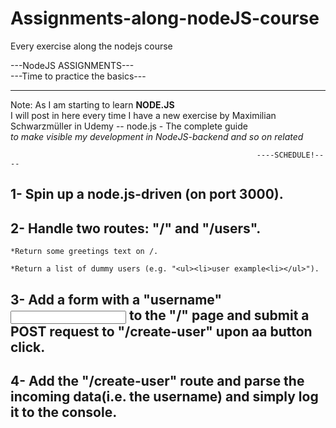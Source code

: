 # Assignments-along-nodeJS-course
Every exercise along the nodejs course

---NodeJS ASSIGNMENTS--- </br>
---Time to practice the basics---

----------------------------------------------------------------------
  <p>Note: As I am starting to learn <b>NODE.JS</b> </br>
  I will post in here every time I have a new exercise by Maximilian Schwarzmüller in Udemy -- node.js - The complete guide </br> 
  <i>to make visible my development in NodeJS-backend and so on related</i></p>


                                                           ----SCHEDULE!----
<h2>1- Spin up a node.js-driven (on port 3000).</h2>

<h2>2- Handle two routes: "/" and "/users".</h2>

    *Return some greetings text on /.
  
    *Return a list of dummy users (e.g. "<ul><li>user example<li></ul>").
   
<h2>3- Add a form with a "username" <input> to the "/" page and submit a POST request to "/create-user" upon aa button click.</h2>
   
<h2>4- Add the "/create-user" route and parse the incoming data(i.e. the username) and simply log it to the console.</h2>


